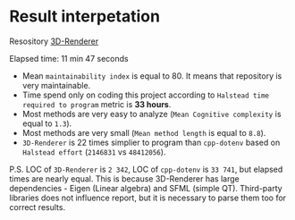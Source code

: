 # Result interpetation

Resository [3D-Renderer](https://github.com/gMihMih29/3D-Renderer)

Elapsed time: 11 min 47 seconds

- Mean `maintainability index` is equal to 80. It means that repository is very maintainable.
- Time spend only on coding this project according to `Halstead time required to program` metric is **33 hours**. 
- Most methods are very easy to analyze (`Mean Cognitive complexity` is equal to `1.3`).
- Most methods are very small (`Mean method length` is equal to `8.8`).
- `3D-Renderer` is 22 times simplier to program than `cpp-dotenv` based on `Halstead effort` (`2146831` vs `48412056`).

P.S.
LOC of `3D-Renderer` is `2 342`, LOC of `cpp-dotenv` is `33 741`, but elapsed times are nearly equal. This is because 3D-Renderer has large dependencies - Eigen (Linear algebra) and SFML (simple QT). Third-party libraries does not influence report, but it is necessary to parse them too for correct results. 
